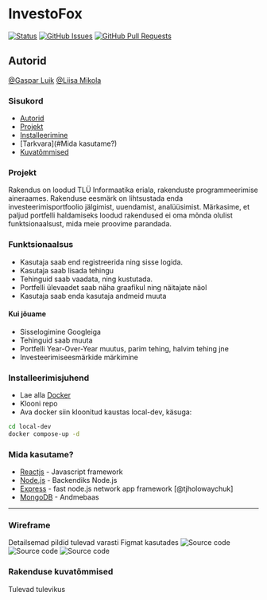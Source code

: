 
# InvestoFox

[![Status](https://img.shields.io/badge/status-active-success.svg)]() [![GitHub Issues](https://img.shields.io/github/issues/rakenduste-programmeerimine-2021/investofox.svg)](https://github.com/rakenduste-programmeerimine-2021/investofox/issues) [![GitHub Pull Requests](https://img.shields.io/github/issues-pr/rakenduste-programmeerimine-2021/investofox.svg)](https://github.com/rakenduste-programmeerimine-2021/investofox/pulls)
## Autorid
[@Gaspar Luik](github.com/gasparluik)
[@Liisa Mikola](github.com/liismik)
### Sisukord
- [Autorid](#Autorid)
- [Projekt](#Projekt)
- [Installeerimine](#Installeerimisjuhend)
- [Tarkvara](#Mida kasutame?)
- [Kuvatõmmised](#Kuvatõmmised)

### Projekt
Rakendus on loodud TLÜ Informaatika eriala, rakenduste programmeerimise aineraames. Rakenduse eesmärk on lihtsustada enda investeerimisportfoolio jälgimist, uuendamist, analüüsimist. Märkasime, et paljud portfelli haldamiseks loodud rakendused ei oma mõnda olulist funktsionaalsust, mida meie proovime parandada.

### Funktsionaalsus
- Kasutaja saab end registreerida ning sisse logida.
- Kasutaja saab lisada tehingu
- Tehinguid saab vaadata, ning kustutada.
- Portfelli ülevaadet saab näha graafikul ning näitajate näol
- Kasutaja saab enda kasutaja andmeid muuta
#### Kui jõuame
- Sisselogimine Googleiga
- Tehinguid saab muuta
- Portfelli Year-Over-Year muutus, parim tehing, halvim tehing jne
- Investeerimiseesmärkide märkimine

### Installeerimisjuhend

- Lae alla [Docker](https://docker.com)
- Klooni repo
- Ava docker siin kloonitud kaustas local-dev, käsuga:
 ```sh
cd local-dev
docker compose-up -d
```

### Mida kasutame?

- [Reactjs](https://reactjs.com) - Javascript framework
- [Node.js](node.js) - Backendiks Node.js
- [Express](https://www.npmjs.com/package/express) - fast node.js network app framework [@tjholowaychuk]
- [MongoDB](https://www.mongodb.com/) - Andmebaas
---
### Wireframe
Detailsemad pildid tulevad varasti Figmat kasutades
![Source code](wireframes/portfolio.jpg)
![Source code](wireframes/addOrder.jpg)
![Source code](wireframes/showOrders.jpg)

### Rakenduse kuvatõmmised
Tulevad tulevikus